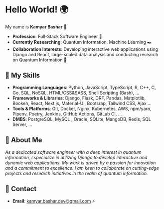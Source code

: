 # Hello World! 🌍

My name is **Kamyar Bashar** 👋

- **Profession**: Full-Stack Software Engineer 🔧
- **Currently Researching**: Quantum Information, Machine Learning ✒️
- **Collaboration Interests**: Developing interactive web applications using Django and React, large-scaled data analysis and conducting research on Quantum Information 🤝
  
## 🦾 My Skills

- **Programming Languages**: Python, JavaScript, TypeScript, R, C++, C, Go, SQL, NoSQL, HTML/CSS&SASS, Shell Scripting (Bash), ...
- **Frameworks & Libraries**: Django, Flask, DRF, Pandas, Matplotlib, Bookeh, React, Next.js, Material-UI, Bootsrap, Tailwind CSS, Ajax ...
- **Tools & Platforms**: Git, Docker, Nginx, Kubernetes, AWS, npm/yarn, Pipenv, Poetry, Jenkins, GitHub Actions, GitLab CI, ...
- **DMBS**: PostgreSQL, MySQL , Oracle, SQLite, MangoDB, Redis, SQL Server, ...

<!--
## 📜 Certifications 

### HarvardX Certifications 

[Kamyar Bashar's HarvardX Certificates.pdf](https://github.com/user-attachments/files/16071887/Kamyar.Bashar.s.HarvardX.Certificates.pdf)

### Other Certifications 

[Kamyar Bashar's Other Certifications.pdf](https://github.com/user-attachments/files/16071910/Kamyar.Bashar.s.Other.Certifications.pdf)
-->

## 🤘 About Me

*As a dedicated software engineer with a deep interest in quantum information, I specialize in utilizing Django to develop interactive and dynamic web applications. My work is driven by a passion for innovation and a commitment to excellence. I am keen to collaborate on cutting-edge projects and research initiatives in the realm of quantum information.*

## 📧 Contact 
- **Email**: kamyar.bashar.dev@gmail.com ⚡
